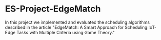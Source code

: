 # ES-Project-EdgeMatch

In this project we implemented and evaluated the scheduling algorithms described in the article "EdgeMatch: A Smart Approach for Scheduling IoT-Edge Tasks with Multiple Criteria using Game Theory." 
